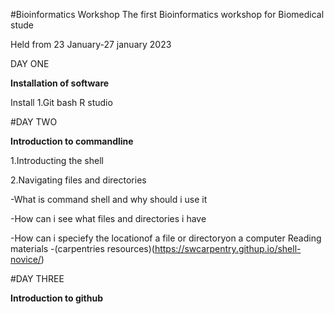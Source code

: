 #Bioinformatics Workshop
The first Bioinformatics workshop for Biomedical stude

Held from 23 January-27 january 2023

DAY ONE

**Installation of software**

Install 
1.Git bash
R studio

#DAY TWO

**Introduction to commandline**

1.Introducting the shell

2.Navigating files and directories

-What is command shell and why should i use it

-How can i see what files and directories i have

-How can i speciefy the locationof a file or directoryon a computer
Reading materials
-(carpentries resources)(https://swcarpentry.githup.io/shell-novice/)


 #DAY THREE

**Introduction to github**
